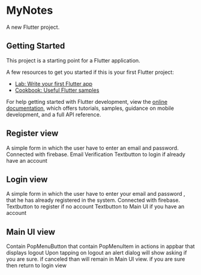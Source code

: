 # MyNotes

A new Flutter project.

## Getting Started

This project is a starting point for a Flutter application.

A few resources to get you started if this is your first Flutter project:

- [Lab: Write your first Flutter app](https://docs.flutter.dev/get-started/codelab)
- [Cookbook: Useful Flutter samples](https://docs.flutter.dev/cookbook)

For help getting started with Flutter development, view the
[online documentation](https://docs.flutter.dev/), which offers tutorials,
samples, guidance on mobile development, and a full API reference.
## Register view
A simple form in which the user have to enter an email and password.
Connected with firebase.
Email Verification
Textbutton to login if already have an account

## Login view 
A simple form in which the user have to enter your email and password , that he has already registered in the system. 
Connected with firebase.
Textbutton to register if no account
Textbutton to Main UI if you have an account

## Main UI view
Contain PopMenuButton that contain PopMenuItem in actions in appbar that displays logout
Upon tapping on logout an alert dialog will show asking if you are sure. if canceled than will remain in Main UI view. if you are sure then return to login view